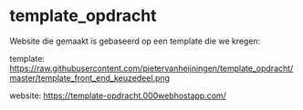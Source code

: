 # template_opdracht
Website die gemaakt is gebaseerd op een template die we kregen:

template: https://raw.githubusercontent.com/pietervanheijningen/template_opdracht/master/template_front_end_keuzedeel.png

website: https://template-opdracht.000webhostapp.com/

